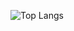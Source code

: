 ![Top Langs](https://github-readme-stats.vercel.app/api/top-langs/?username=JArgenton&size_weight=0.5&count_weight=0.5)
